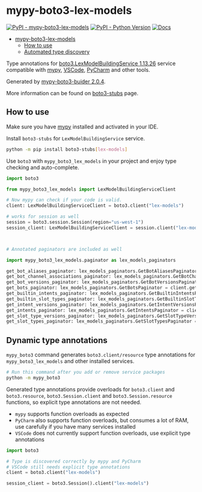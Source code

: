 # mypy-boto3-lex-models

[![PyPI - mypy-boto3-lex-models](https://img.shields.io/pypi/v/mypy-boto3-lex-models.svg?color=blue)](https://pypi.org/project/mypy-boto3-lex-models)
[![PyPI - Python Version](https://img.shields.io/pypi/pyversions/mypy-boto3-lex-models.svg?color=blue)](https://pypi.org/project/mypy-boto3-lex-models)
[![Docs](https://img.shields.io/readthedocs/mypy-boto3-builder.svg?color=blue)](https://mypy-boto3-builder.readthedocs.io/)

- [mypy-boto3-lex-models](#mypy-boto3-lex-models)
  - [How to use](#how-to-use)
  - [Automated type discovery](#automated-type-discovery)

Type annotations for
[boto3.LexModelBuildingService 1.13.26](https://boto3.amazonaws.com/v1/documentation/api/1.13.26/reference/services/lex-models.html#LexModelBuildingService) service
compatible with [mypy](https://github.com/python/mypy), [VSCode](https://code.visualstudio.com/),
[PyCharm](https://www.jetbrains.com/pycharm/) and other tools.

Generated by [mypy-boto3-buider 2.0.4](https://github.com/vemel/mypy_boto3_builder).

More information can be found on [boto3-stubs](https://pypi.org/project/boto3-stubs/) page.

## How to use

Make sure you have [mypy](https://github.com/python/mypy) installed and activated in your IDE.

Install `boto3-stubs` for `LexModelBuildingService` service.

```bash
python -m pip install boto3-stubs[lex-models]
```

Use `boto3` with `mypy_boto3_lex_models` in your project and enjoy type checking and auto-complete.

```python
import boto3

from mypy_boto3_lex_models import LexModelBuildingServiceClient

# Now mypy can check if your code is valid.
client: LexModelBuildingServiceClient = boto3.client("lex-models")

# works for session as well
session = boto3.session.Session(region="us-west-1")
session_client: LexModelBuildingServiceClient = session.client("lex-models")



# Annotated paginators are included as well

import mypy_boto3_lex_models.paginator as lex_models_paginators

get_bot_aliases_paginator: lex_models_paginators.GetBotAliasesPaginator = client.get_paginator("get_bot_aliases")
get_bot_channel_associations_paginator: lex_models_paginators.GetBotChannelAssociationsPaginator = client.get_paginator("get_bot_channel_associations")
get_bot_versions_paginator: lex_models_paginators.GetBotVersionsPaginator = client.get_paginator("get_bot_versions")
get_bots_paginator: lex_models_paginators.GetBotsPaginator = client.get_paginator("get_bots")
get_builtin_intents_paginator: lex_models_paginators.GetBuiltinIntentsPaginator = client.get_paginator("get_builtin_intents")
get_builtin_slot_types_paginator: lex_models_paginators.GetBuiltinSlotTypesPaginator = client.get_paginator("get_builtin_slot_types")
get_intent_versions_paginator: lex_models_paginators.GetIntentVersionsPaginator = client.get_paginator("get_intent_versions")
get_intents_paginator: lex_models_paginators.GetIntentsPaginator = client.get_paginator("get_intents")
get_slot_type_versions_paginator: lex_models_paginators.GetSlotTypeVersionsPaginator = client.get_paginator("get_slot_type_versions")
get_slot_types_paginator: lex_models_paginators.GetSlotTypesPaginator = client.get_paginator("get_slot_types")
```

## Dynamic type annotations

`mypy_boto3` command generates `boto3.client/resource` type annotations for
`mypy_boto3_lex_models` and other installed services.

```bash
# Run this command after you add or remove service packages
python -m mypy_boto3
```

Generated type annotations provide overloads for `boto3.client` and `boto3.resource`,
`boto3.Session.client` and `boto3.Session.resource` functions,
so explicit type annotations are not needed.

- `mypy` supports function overloads as expected
- `PyCharm` also supports function overloads, but consumes a lot of RAM, use carefully if you have many services installed
- `VSCode` does not currently support function overloads, use explicit type annotations

```python
import boto3

# Type is discovered correctly by mypy and PyCharm
# VSCode still needs explicit type annotations
client = boto3.client("lex-models")

session_client = boto3.Session().client("lex-models")
```